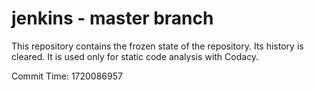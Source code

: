 # jenkins - master branch

This repository contains the frozen state of the repository.
Its history is cleared. It is used only for static code
analysis with Codacy.

Commit Time: 1720086957